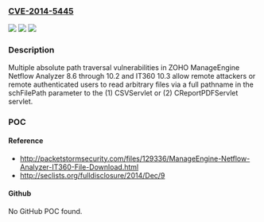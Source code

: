 ### [CVE-2014-5445](https://cve.mitre.org/cgi-bin/cvename.cgi?name=CVE-2014-5445)
![](https://img.shields.io/static/v1?label=Product&message=n%2Fa&color=blue)
![](https://img.shields.io/static/v1?label=Version&message=n%2Fa&color=blue)
![](https://img.shields.io/static/v1?label=Vulnerability&message=n%2Fa&color=brighgreen)

### Description

Multiple absolute path traversal vulnerabilities in ZOHO ManageEngine Netflow Analyzer 8.6 through 10.2 and IT360 10.3 allow remote attackers or remote authenticated users to read arbitrary files via a full pathname in the schFilePath parameter to the (1) CSVServlet or (2) CReportPDFServlet servlet.

### POC

#### Reference
- http://packetstormsecurity.com/files/129336/ManageEngine-Netflow-Analyzer-IT360-File-Download.html
- http://seclists.org/fulldisclosure/2014/Dec/9

#### Github
No GitHub POC found.

